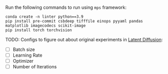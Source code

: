 Run the following commands to run using  `mps` framework:

``` 
conda create -n linter python==3.9
pip install pre-commit csbdeep tifffile einops pyyaml pandas matplotlib imagecodecs scikit-image
pip install torch torchvision
```

TODO: Configs to figure out about original experiments in [Latent Diffusion](https://github.com/CompVis/latent-diffusion/tree/main):
- [ ] Batch size 
- [ ] Learning Rate
- [ ] Optimizer
- [ ] Number of Iterations

